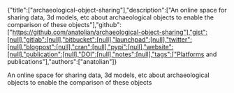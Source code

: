 {"title":["archaeological-object-sharing"],"description":["An online space for sharing data, 3d models, etc about archaeological objects to enable the comparison of these objects"],"github":["https://github.com/anatolian/archaeological-object-sharing"],"gist":[null],"gitlab":[null],"bitbucket":[null],"launchpad":[null],"twitter":[null],"blogpost":[null],"cran":[null],"pypi":[null],"website":[null],"publication":[null],"DOI":[null],"notes":[null],"tags":["Platforms and publications"],"authors":["anatolian"]}

An online space for sharing data, 3d models, etc about archaeological objects to enable the comparison of these objects